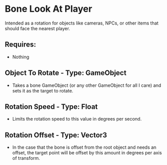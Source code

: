 # Bone Look At Player
Intended as a rotation for objects like cameras, NPCs, or other items that should face the nearest player.

## Requires:
- Nothing

## Object To Rotate - Type: GameObject
- Takes a bone GameObject (or any other GameObject for all I care) and sets it as the target to rotate.
## Rotation Speed - Type: Float
- Limits the rotation speed to this value in degrees per second.
## Rotation Offset - Type: Vector3
- In the case that the bone is offset from the root object and needs an offset, the target point will be offset by this amount in degrees per axis of transform.